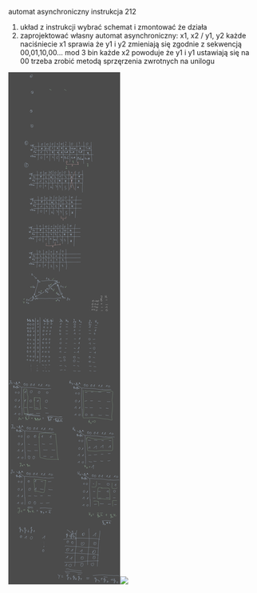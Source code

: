 automat asynchroniczny instrukcja 212
1. układ z instrukcji wybrać schemat i zmontować że działa
2. zaprojektować własny automat asynchroniczny: 
   x1, x2 / y1, y2
   każde naciśniecie x1 sprawia że y1 i y2 zmieniają się zgodnie z sekwencją 00,01,10,00... mod 3 bin
   każde x2 powoduje że y1 i y1 ustawiają się na 00
   trzeba zrobić metodą sprzęrzenia zwrotnych
   na unilogu




![](/Notatki/Semestr%203/Logika%20układów%20cyfrowych/Labolatoria/Labolatoria%206/Drawing%202023-12-05%2012.14.48.excalidraw.svg)![](/Notatki/Semestr%203/Logika%20układów%20cyfrowych/Labolatoria/Labolatoria%206/lab5.circ)